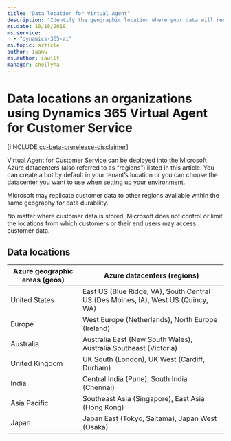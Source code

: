 ```yaml
---
title: "Data location for Virtual Agent"
description: "Identify the geographic location where your data will reside"
ms.date: 10/18/2019
ms.service:
  - "dynamics-365-ai"
ms.topic: article
author: iaanw
ms.author: iawilt
manager: shellyha
---
```


# Data locations an organizations using Dynamics 365 Virtual Agent for Customer Service

[!INCLUDE [cc-beta-prerelease-disclaimer](../includes/cc-beta-prerelease-disclaimer.md)]
    
Virtual Agent for Customer Service can be deployed into the Microsoft Azure datacenters (also referred to as “regions”) listed in this article. You can create a bot by default in your tenant’s location or you can choose the datacenter you want to use when [setting up your environment](getting-started-new-environment.md).

Microsoft may replicate customer data to other regions available within the same geography for data durability. 

No matter where customer data is stored, Microsoft does not control or limit the locations from which customers or their end users may access customer data.

## Data locations
Azure geographic areas (geos) | Azure datacenters (regions)
 ---|---
United States | East US (Blue Ridge, VA), South Central US (Des Moines, IA), West US (Quincy, WA)
Europe | West Europe (Netherlands), North Europe (Ireland)
Australia	 | Australia East (New South Wales), Australia Southeast (Victoria)
United Kingdom	| UK South (London), UK West (Cardiff, Durham)
India	| Central India (Pune), South India (Chennai)
Asia Pacific	| Southeast Asia (Singapore), East Asia (Hong Kong)
Japan	| Japan East (Tokyo, Saitama), Japan West (Osaka)

